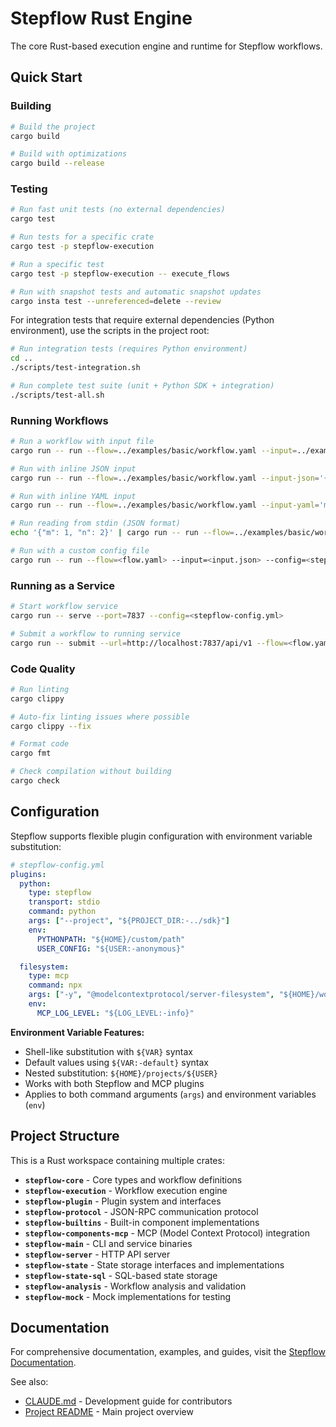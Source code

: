 # Stepflow Rust Engine

The core Rust-based execution engine and runtime for Stepflow workflows.

## Quick Start

### Building

```bash
# Build the project
cargo build

# Build with optimizations
cargo build --release
```

### Testing

```bash
# Run fast unit tests (no external dependencies)
cargo test

# Run tests for a specific crate
cargo test -p stepflow-execution

# Run a specific test
cargo test -p stepflow-execution -- execute_flows

# Run with snapshot tests and automatic snapshot updates
cargo insta test --unreferenced=delete --review
```

For integration tests that require external dependencies (Python environment), use the scripts in the project root:

```bash
# Run integration tests (requires Python environment)
cd ..
./scripts/test-integration.sh

# Run complete test suite (unit + Python SDK + integration)
./scripts/test-all.sh
```

### Running Workflows

```bash
# Run a workflow with input file
cargo run -- run --flow=../examples/basic/workflow.yaml --input=../examples/basic/input1.json --config=../examples/basic/stepflow-config.yml

# Run with inline JSON input
cargo run -- run --flow=../examples/basic/workflow.yaml --input-json='{"m": 3, "n": 4}' --config=../examples/basic/stepflow-config.yml

# Run with inline YAML input
cargo run -- run --flow=../examples/basic/workflow.yaml --input-yaml='m: 2\nn: 7' --config=../examples/basic/stepflow-config.yml

# Run reading from stdin (JSON format)
echo '{"m": 1, "n": 2}' | cargo run -- run --flow=../examples/basic/workflow.yaml --format=json --config=../examples/basic/stepflow-config.yml

# Run with a custom config file
cargo run -- run --flow=<flow.yaml> --input=<input.json> --config=<stepflow-config.yml>
```

### Running as a Service

```bash
# Start workflow service
cargo run -- serve --port=7837 --config=<stepflow-config.yml>

# Submit a workflow to running service
cargo run -- submit --url=http://localhost:7837/api/v1 --flow=<flow.yaml> --input=<input.json>
```

### Code Quality

```bash
# Run linting
cargo clippy

# Auto-fix linting issues where possible
cargo clippy --fix

# Format code
cargo fmt

# Check compilation without building
cargo check
```

## Configuration

Stepflow supports flexible plugin configuration with environment variable substitution:

```yaml
# stepflow-config.yml
plugins:
  python:
    type: stepflow
    transport: stdio
    command: python
    args: ["--project", "${PROJECT_DIR:-../sdk}"]
    env:
      PYTHONPATH: "${HOME}/custom/path"
      USER_CONFIG: "${USER:-anonymous}"

  filesystem:
    type: mcp
    command: npx
    args: ["-y", "@modelcontextprotocol/server-filesystem", "${HOME}/workspace"]
    env:
      MCP_LOG_LEVEL: "${LOG_LEVEL:-info}"
```

**Environment Variable Features:**
- Shell-like substitution with `${VAR}` syntax
- Default values using `${VAR:-default}` syntax
- Nested substitution: `${HOME}/projects/${USER}`
- Works with both Stepflow and MCP plugins
- Applies to both command arguments (`args`) and environment variables (`env`)

## Project Structure

This is a Rust workspace containing multiple crates:

- **`stepflow-core`** - Core types and workflow definitions
- **`stepflow-execution`** - Workflow execution engine
- **`stepflow-plugin`** - Plugin system and interfaces
- **`stepflow-protocol`** - JSON-RPC communication protocol
- **`stepflow-builtins`** - Built-in component implementations
- **`stepflow-components-mcp`** - MCP (Model Context Protocol) integration
- **`stepflow-main`** - CLI and service binaries
- **`stepflow-server`** - HTTP API server
- **`stepflow-state`** - State storage interfaces and implementations
- **`stepflow-state-sql`** - SQL-based state storage
- **`stepflow-analysis`** - Workflow analysis and validation
- **`stepflow-mock`** - Mock implementations for testing

## Documentation

For comprehensive documentation, examples, and guides, visit the [Stepflow Documentation](https://fuzzy-journey-4j3y1we.pages.github.io/).

See also:
- [CLAUDE.md](../CLAUDE.md) - Development guide for contributors
- [Project README](../README.md) - Main project overview
